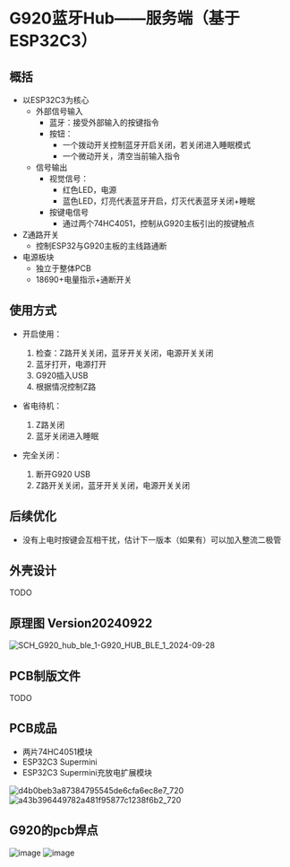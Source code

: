 # G920蓝牙Hub——服务端（基于ESP32C3）
## 概括
- 以ESP32C3为核心
  - 外部信号输入
    - 蓝牙：接受外部输入的按键指令
    - 按钮：
      - 一个拨动开关控制蓝牙开启关闭，若关闭进入睡眠模式
      - 一个微动开关，清空当前输入指令
  - 信号输出
    - 视觉信号：
      - 红色LED，电源
      - 蓝色LED，灯亮代表蓝牙开启，灯灭代表蓝牙关闭+睡眠
    - 按键电信号
      - 通过两个74HC4051，控制从G920主板引出的按键触点
- Z通路开关
  - 控制ESP32与G920主板的主线路通断
- 电源板块
  - 独立于整体PCB
  - 18690+电量指示+通断开关

## 使用方式
- 开启使用：
  1. 检查：Z路开关关闭，蓝牙开关关闭，电源开关关闭
  2. 蓝牙打开，电源打开
  3. G920插入USB
  4. 根据情况控制Z路
     
- 省电待机：
  1. Z路关闭
  2. 蓝牙关闭进入睡眠
 
- 完全关闭：
  1. 断开G920 USB
  2. Z路开关关闭，蓝牙开关关闭，电源开关关闭
 
## 后续优化
- 没有上电时按键会互相干扰，估计下一版本（如果有）可以加入整流二极管

## 外壳设计
TODO

## 原理图 Version20240922
![SCH_G920_hub_ble_1-G920_HUB_BLE_1_2024-09-28](https://github.com/user-attachments/assets/157d40e3-0d4c-4321-aba3-216ff6d71133)

## PCB制版文件
TODO

## PCB成品
- 两片74HC4051模块
- ESP32C3 Supermini
- ESP32C3 Supermini充放电扩展模块

![d4b0beb3a87384795545de6cfa6ec8e7_720](https://github.com/user-attachments/assets/82c361e4-9617-4793-9bef-0ab508764606)
![a43b396449782a481f95877c1238f6b2_720](https://github.com/user-attachments/assets/7c959d9a-b83e-4cdb-b4c4-6a0fb361ac7b)


## G920的pcb焊点
![image](https://github.com/user-attachments/assets/1ca34fda-fe66-4d64-ad7a-d61fa5a78efb)
![image](https://github.com/user-attachments/assets/a0f92794-b419-4646-8181-ac8f6706a4fb)
